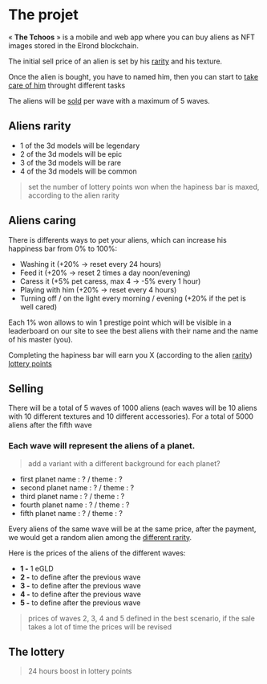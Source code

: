 # The projet  
« **The Tchoos** » is a mobile and web app where you can buy aliens as NFT images stored in the Elrond blockchain.  

The initial sell price of an alien is set by his [rarity](#Aliens-rarity) and his texture.  

Once the alien is bought, you have to named him, then you can start to [take care of him](#Aliens-caring) throught different tasks

The aliens will be [sold](#Selling) per wave with a maximum of 5 waves.

## Aliens rarity
- 1 of the 3d models will be legendary 
- 2 of the 3d models will be epic
- 3 of the 3d models will be rare
- 4 of the 3d models will be common
> set the number of lottery points won when the hapiness bar is maxed, according to the alien rarity

## Aliens caring
There is differents ways to pet your aliens, which can increase his happiness bar from 0% to 100%:
- Washing it (+20% -> reset every 24 hours)
- Feed it (+20% -> reset 2 times a day noon/evening)
- Caress it (+5% pet caress, max 4 -> -5% every 1 hour)
- Playing with him (+20% -> reset every 4 hours)
- Turning off / on the light every morning / evening (+20% if the pet is well cared) 

Each 1% won allows to win 1 prestige point which will be visible in a leaderboard on our site to see the best aliens with their name and the name of his master (you).

Completing the hapiness bar will earn you X (according to the alien [rarity](#Aliens-rarity)) [lottery points](#The-lottery)

## Selling
There will be a total of 5 waves of 1000 aliens (each waves will be 10 aliens with 10 different textures and 10 different accessories). For a total of 5000 aliens after the fifth wave

### Each wave will represent the aliens of a planet. 
> add a variant with a different background for each planet?
- first planet name : ? / theme : ?
- second planet name : ? / theme : ?
- third planet name : ? / theme : ?
- fourth planet name : ? / theme : ?
- fifth planet name : ? / theme : ?

Every aliens of the same wave will be at the same price, after the payment, we would get a random alien among the [different rarity](#Aliens-rarity).

Here is the prices of the aliens of the different waves:
- **1 -** 1 eGLD
- **2 -** to define after the previous wave
- **3 -** to define after the previous wave
- **4 -** to define after the previous wave
- **5 -** to define after the previous wave
> prices of waves 2, 3, 4 and 5 defined in the best scenario, if the sale takes a lot of time the prices will be revised


## The lottery
> 24 hours boost in lottery points